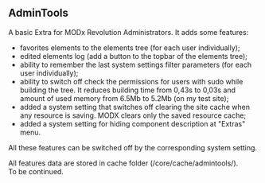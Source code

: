 ## AdminTools

A basic Extra for MODx Revolution Administrators. It adds some features:
- favorites elements to the elements tree (for each user individually);
- edited elements log (add a button to the topbar of the elements tree);
- ability to remember the last system settings filter parameters (for each user individually);
- ability to switch off check the permissions for users with sudo while building the tree. It reduces building time from 0,43s to 0,03s and amount of used memory from 6.5Mb to 5.2Mb (on my test site);
- added a system setting that switches off clearing the site cache when any resource is saving. MODX clears only the saved resource cache; 
- added a system setting for hiding component description at "Extras" menu.

All these features can be switched off by the corresponding system setting.

All features data are stored in cache folder (/core/cache/admintools/).  
To be continued.